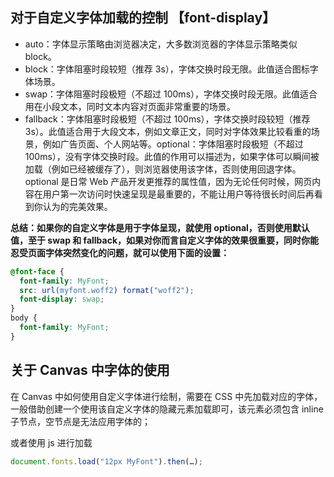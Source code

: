 ## 对于自定义字体加载的控制 【font-display】

- auto：字体显示策略由浏览器决定，大多数浏览器的字体显示策略类似 block。
- block：字体阻塞时段较短（推荐 3s），字体交换时段无限。此值适合图标字体场景。
- swap：字体阻塞时段极短（不超过 100ms），字体交换时段无限。此值适合用在小段文本，同时文本内容对页面非常重要的场景。
- fallback：字体阻塞时段极短（不超过 100ms），字体交换时段较短（推荐 3s）。此值适合用于大段文本，例如文章正文，同时对字体效果比较看重的场景，例如广告页面、个人网站等。optional：字体阻塞时段极短（不超过 100ms），没有字体交换时段。此值的作用可以描述为，如果字体可以瞬间被加载（例如已经被缓存了），则浏览器使用该字体，否则使用回退字体。optional 是日常 Web 产品开发更推荐的属性值，因为无论任何时候，网页内容在用户第一次访问时快速呈现是最重要的，不能让用户等待很长时间后再看到你认为的完美效果。

**总结：如果你的自定义字体是用于字体呈现，就使用 optional，否则使用默认值，至于 swap 和 fallback，如果对你而言自定义字体的效果很重要，同时你能忍受页面字体突然变化的问题，就可以使用下面的设置：**

```css
@font-face {
  font-family: MyFont;
  src: url(myfont.woff2) format("woff2");
  font-display: swap;
}
body {
  font-family: MyFont;
}
```

## 关于 Canvas 中字体的使用

在 Canvas 中如何使用自定义字体进行绘制，需要在 CSS 中先加载对应的字体，一般借助创建一个使用该自定义字体的隐藏元素加载即可，该元素必须包含 inline 子节点，空节点是无法应用字体的；

或者使用 js 进行加载

```js
document.fonts.load("12px MyFont").then(…);
```
